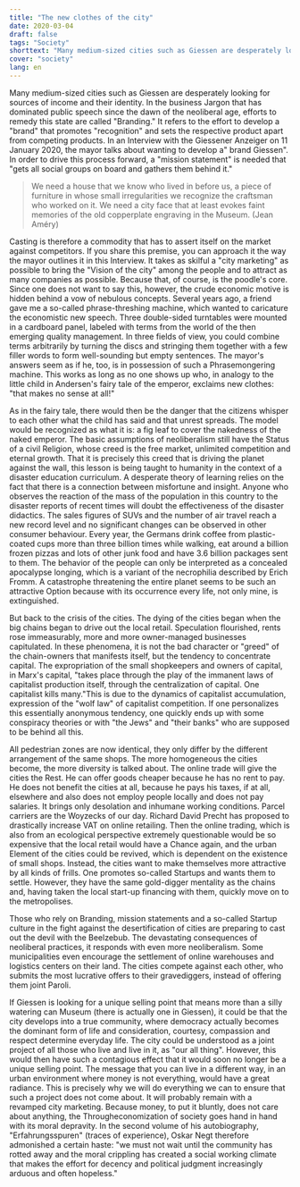```yaml
---
title: "The new clothes of the city"
date: 2020-03-04
draft: false
tags: "Society"
shorttext: "Many medium-sized cities such as Giessen are desperately looking for sources of income and their identity. Branding is the neoliberal magic word."
cover: "society"
lang: en
---
```


Many medium-sized cities such as Giessen are desperately looking for sources of income and their identity. In the business Jargon that has dominated public speech since the dawn of the neoliberal age, efforts to remedy this state are called "Branding." It refers to the effort to develop a "brand" that promotes "recognition" and sets the respective product apart from competing products. In an Interview with the Giessener Anzeiger on 11 January 2020, the mayor talks about wanting to develop a" brand Giessen". In order to drive this process forward, a "mission statement" is needed that "gets all social groups on board and gathers them behind it."

> We need a house that we know who lived in before us, a piece of furniture in whose small irregularities we recognize the craftsman who worked on it. We need a city face that at least evokes faint memories of the old copperplate engraving in the Museum. (Jean Améry)

Casting is therefore a commodity that has to assert itself on the market against competitors. If you share this premise, you can approach it the way the mayor outlines it in this Interview. It takes as skilful a "city marketing" as possible to bring the "Vision of the city" among the people and to attract as many companies as possible. Because that, of course, is the poodle's core. Since one does not want to say this, however, the crude economic motive is hidden behind a vow of nebulous concepts. Several years ago, a friend gave me a so-called phrase-threshing machine, which wanted to caricature the economistic new speech. Three double-sided turntables were mounted in a cardboard panel, labeled with terms from the world of the then emerging quality management. In three fields of view, you could combine terms arbitrarily by turning the discs and stringing them together with a few filler words to form well-sounding but empty sentences. The mayor's answers seem as if he, too, is in possession of such a Phrasemongering machine. This works as long as no one shows up who, in analogy to the little child in Andersen's fairy tale of the emperor, exclaims new clothes: "that makes no sense at all!"

As in the fairy tale, there would then be the danger that the citizens whisper to each other what the child has said and that unrest spreads. The model would be recognized as what it is: a fig leaf to cover the nakedness of the naked emperor. The basic assumptions of neoliberalism still have the Status of a civil Religion, whose creed is the free market, unlimited competition and eternal growth. That it is precisely this creed that is driving the planet against the wall, this lesson is being taught to humanity in the context of a disaster education curriculum. A desperate theory of learning relies on the fact that there is a connection between misfortune and insight. Anyone who observes the reaction of the mass of the population in this country to the disaster reports of recent times will doubt the effectiveness of the disaster didactics. The sales figures of SUVs and the number of air travel reach a new record level and no significant changes can be observed in other consumer behaviour. Every year, the Germans drink coffee from plastic-coated cups more than three billion times while walking, eat around a billion frozen pizzas and lots of other junk food and have 3.6 billion packages sent to them. The behavior of the people can only be interpreted as a concealed apocalypse longing, which is a variant of the necrophilia described by Erich Fromm. A catastrophe threatening the entire planet seems to be such an attractive Option because with its occurrence every life, not only mine, is extinguished.

But back to the crisis of the cities. The dying of the cities began when the big chains began to drive out the local retail. Speculation flourished, rents rose immeasurably, more and more owner-managed businesses capitulated. In these phenomena, it is not the bad character or "greed" of the chain-owners that manifests itself, but the tendency to concentrate capital. The expropriation of the small shopkeepers and owners of capital, in Marx's capital, "takes place through the play of the immanent laws of capitalist production itself, through the centralization of capital. One capitalist kills many."This is due to the dynamics of capitalist accumulation, expression of the "wolf law" of capitalist competition. If one personalizes this essentially anonymous tendency, one quickly ends up with some conspiracy theories or with "the Jews" and "their banks" who are supposed to be behind all this.

All pedestrian zones are now identical, they only differ by the different arrangement of the same shops. The more homogeneous the cities become, the more diversity is talked about. The online trade will give the cities the Rest. He can offer goods cheaper because he has no rent to pay. He does not benefit the cities at all, because he pays his taxes, if at all, elsewhere and also does not employ people locally and does not pay salaries. It brings only desolation and inhumane working conditions. Parcel carriers are the Woyzecks of our day. Richard David Precht has proposed to drastically increase VAT on online retailing. Then the online trading, which is also from an ecological perspective extremely questionable would be so expensive that the local retail would have a Chance again, and the urban Element of the cities could be revived, which is dependent on the existence of small shops. Instead, the cities want to make themselves more attractive by all kinds of frills. One promotes so-called Startups and wants them to settle. However, they have the same gold-digger mentality as the chains and, having taken the local start-up financing with them, quickly move on to the metropolises.

Those who rely on Branding, mission statements and a so-called Startup culture in the fight against the desertification of cities are preparing to cast out the devil with the Beelzebub. The devastating consequences of neoliberal practices, it responds with even more neoliberalism. Some municipalities even encourage the settlement of online warehouses and logistics centers on their land. The cities compete against each other, who submits the most lucrative offers to their gravediggers, instead of offering them joint Paroli.

If Giessen is looking for a unique selling point that means more than a silly watering can Museum (there is actually one in Giessen), it could be that the city develops into a true community, where democracy actually becomes the dominant form of life and consideration, courtesy, compassion and respect determine everyday life. The city could be understood as a joint project of all those who live and live in it, as "our all thing". However, this would then have such a contagious effect that it would soon no longer be a unique selling point. The message that you can live in a different way, in an urban environment where money is not everything, would have a great radiance. This is precisely why we will do everything we can to ensure that such a project does not come about. It will probably remain with a revamped city marketing. Because money, to put it bluntly, does not care about anything, the Througheconomization of society goes hand in hand with its moral depravity. In the second volume of his autobiography, "Erfahrungsspuren" (traces of experience), Oskar Negt therefore admonished a certain haste: "we must not wait until the community has rotted away and the moral crippling has created a social working climate that makes the effort for decency and political judgment increasingly arduous and often hopeless."
